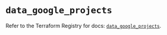 # `data_google_projects`

Refer to the Terraform Registry for docs: [`data_google_projects`](https://registry.terraform.io/providers/hashicorp/google/5.29.0/docs/data-sources/projects).
